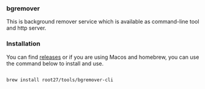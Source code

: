 ### bgremover

This is background remover service which is available as command-line tool and http server.


### Installation

You can find [releases](https://github.com/root27/bgremover/releases) or if you are using Macos and homebrew, you can use the command below to install and use.

```code

brew install root27/tools/bgremover-cli

```




